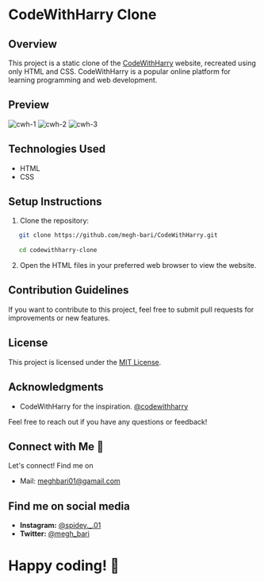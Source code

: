 # CodeWithHarry Clone

## Overview

This project is a static clone of the [CodeWithHarry](https://www.codewithharry.com/) website, recreated using only HTML and CSS. CodeWithHarry is a popular online platform for learning programming and web development.

## Preview

![cwh-1](https://github.com/megh-bari/CodeWithHarry/assets/142393952/71a0ed6f-7d00-4552-8093-8a56baef12c9)
![cwh-2](https://github.com/megh-bari/CodeWithHarry/assets/142393952/9ea904f6-fb38-4b51-89a2-e903d53f4588)
![cwh-3](https://github.com/megh-bari/CodeWithHarry/assets/142393952/043a2304-0887-4e74-8a46-9a7d53a6199a)

## Technologies Used

- HTML
- CSS

## Setup Instructions

1. Clone the repository:

 ```bash
    git clone https://github.com/megh-bari/CodeWithHarry.git
    
    cd codewithharry-clone
  ```

2. Open the HTML files in your preferred web browser to view the website.


## Contribution Guidelines

If you want to contribute to this project, feel free to submit pull requests for improvements or new features.


## License

This project is licensed under the [MIT License](LICENSE).


## Acknowledgments

- CodeWithHarry for the inspiration. [@codewithharry](https://github.com/codewithharry)


Feel free to reach out if you have any questions or feedback!

## Connect with Me 🤝
Let's connect! Find me on
- Mail: meghbari01@gamail.com
  
## Find me on social media
- **Instagram:** [@spidey._.01](https://www.instagram.com/spidey._.01/)
- **Twitter:** [@megh_bari](https://twitter.com/megh_bari/)

 # Happy coding! 🎉
